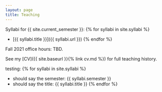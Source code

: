 ```yaml
---
layout: page
title: Teaching
---
```


Syllabi for {{ site.current_semester }}:
{% for syllabi in site.syllabi %}
- [{{ syllabi.title }}]({{ syllabi.url }})
{% endfor %}

Fall 2021 office hours: TBD.

See my [CV]({{ site.baseurl }}{% link cv.md %}) for full teaching history. 

testing:
{% for syllabi in site.syllabi %}
- should say the semester: {{ syllabi.semester }}
- should say the title: {{ syllabi.title }}
{% endfor %}